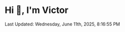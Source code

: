 <h1>Hi 👋, I'm Victor </h1>

<!--RECENT_ACTIVITY:start-->
<!--RECENT_ACTIVITY:end-->

<!--RECENT_ACTIVITY:last_update-->
Last Updated: Wednesday, June 11th, 2025, 8:16:55 PM
<!--RECENT_ACTIVITY:last_update_end-->
